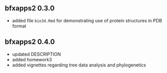 
## bfxapps2 0.3.0

* added file `bio3d.Rmd` for demonstrating use of protein structures in PDB format

## bfxapps2 0.4.0

* updated DESCRIPTION
* added homework3
* added vignettes regarding tree data analysis and phylogenetics


